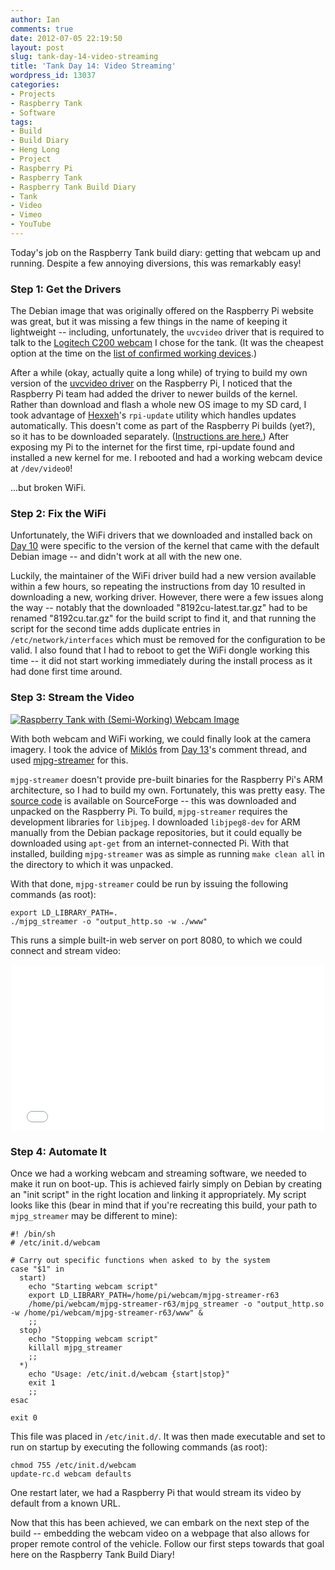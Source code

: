```yaml
---
author: Ian
comments: true
date: 2012-07-05 22:19:50
layout: post
slug: tank-day-14-video-streaming
title: 'Tank Day 14: Video Streaming'
wordpress_id: 13037
categories:
- Projects
- Raspberry Tank
- Software
tags:
- Build
- Build Diary
- Heng Long
- Project
- Raspberry Pi
- Raspberry Tank
- Raspberry Tank Build Diary
- Tank
- Video
- Vimeo
- YouTube
---
```


Today's job on the Raspberry Tank build diary: getting that webcam up and running.  Despite a few annoying diversions, this was remarkably easy!

### Step 1: Get the Drivers

The Debian image that was originally offered on the Raspberry Pi website was great, but it was missing a few things in the name of keeping it lightweight -- including, unfortunately, the `uvcvideo` driver that is required to talk to the [Logitech C200 webcam](http://www.amazon.co.uk/gp/product/B002CNIQYA/ref=oh_details_o00_s00_i00) I chose for the tank.  (It was the cheapest option at the time on the [list of confirmed working devices](http://elinux.org/RPi_VerifiedPeripherals#Working_USB_Webcams).)

After a while (okay, actually quite a long while) of trying to build my own version of the [uvcvideo driver](http://www.ideasonboard.org/uvc/) on the Raspberry Pi, I noticed that the Raspberry Pi team had added the driver to newer builds of the kernel.  Rather than download and flash a whole new OS image to my SD card, I took advantage of [Hexxeh](http://hexxeh.net/)'s `rpi-update` utility which handles updates automatically.  This doesn't come as part of the Raspberry Pi builds (yet?), so it has to be downloaded separately.  ([Instructions are here.](https://github.com/Hexxeh/rpi-update/blob/master/README.md))  After exposing my Pi to the internet for the first time, rpi-update found and installed a new kernel for me.  I rebooted and had a working webcam device at `/dev/video0`!

...but broken WiFi.

### Step 2: Fix the WiFi

Unfortunately, the WiFi drivers that we downloaded and installed back on [Day 10](../tank-day-10-wireless-enabled/) were specific to the version of the kernel that came with the default Debian image -- and didn't work at all with the new one.

Luckily, the maintainer of the WiFi driver build had a new version available within a few hours, so repeating the instructions from day 10 resulted in downloading a new, working driver.  However, there were a few issues along the way -- notably that the downloaded "8192cu-latest.tar.gz" had to be renamed "8192cu.tar.gz" for the build script to find it, and that running the script for the second time adds duplicate entries in `/etc/network/interfaces` which must be removed for the configuration to be valid.  I also found that I had to reboot to get the WiFi dongle working this time -- it did not start working immediately during the install process as it had done first time around.

### Step 3: Stream the Video

[![Raspberry Tank with (Semi-Working) Webcam Image](//files.ianrenton.com/sites/raspberrytank/IMG_20120703_134145-300x225.jpg)](//files.ianrenton.com/sites/raspberrytank/IMG_20120703_134145.jpg)

With both webcam and WiFi working, we could finally look at the camera imagery.  I took the advice of [Miklós](http://balubati.atw.hu/blog) from [Day 13](../tank-day-13-lucky-for-us/)'s comment thread, and used [mjpg-streamer](https://sourceforge.net/projects/mjpg-streamer/) for this.

`mjpg-streamer` doesn't provide pre-built binaries for the Raspberry Pi's ARM architecture, so I had to build my own.  Fortunately, this was pretty easy.  The [source code](http://sourceforge.net/projects/mjpg-streamer/files/mjpg-streamer/Sourcecode/) is available on SourceForge -- this was downloaded and unpacked on the Raspberry Pi.  To build, `mjpg-streamer` requires the development libraries for `libjpeg`.  I downloaded `libjpeg8-dev` for ARM manually from the Debian package repositories, but it could equally be downloaded using `apt-get` from an internet-connected Pi.  With that installed, building `mjpg-streamer` was as simple as running `make clean all` in the directory to which it was unpacked.

With that done, `mjpg-streamer` could be run by issuing the following commands (as root):

    export LD_LIBRARY_PATH=.
    ./mjpg_streamer -o "output_http.so -w ./www"

This runs a simple built-in web server on port 8080, to which we could connect and stream video:

<center><iframe src="//player.vimeo.com/video/78955496" width="500" height="266" frameborder="0" webkitallowfullscreen mozallowfullscreen allowfullscreen></iframe></center>

### Step 4: Automate It

Once we had a working webcam and streaming software, we needed to make it run on boot-up.  This is achieved fairly simply on Debian by creating an "init script" in the right location and linking it appropriately.  My script looks like this (bear in mind that if you're recreating this build, your path to `mjpg_streamer` may be different to mine):

    #! /bin/sh
    # /etc/init.d/webcam

    # Carry out specific functions when asked to by the system
    case "$1" in
      start)
        echo "Starting webcam script"
        export LD_LIBRARY_PATH=/home/pi/webcam/mjpg-streamer-r63
        /home/pi/webcam/mjpg-streamer-r63/mjpg_streamer -o "output_http.so -w /home/pi/webcam/mjpg-streamer-r63/www" &
        ;;
      stop)
        echo "Stopping webcam script"
        killall mjpg_streamer
        ;;
      *)
        echo "Usage: /etc/init.d/webcam {start|stop}"
        exit 1
        ;;
    esac

    exit 0


This file was placed in `/etc/init.d/`.  It was then made executable and set to run on startup by executing the following commands (as root):

    chmod 755 /etc/init.d/webcam
    update-rc.d webcam defaults

One restart later, we had a Raspberry Pi that would stream its video by default from a known URL.

Now that this has been achieved, we can embark on the next step of the build -- embedding the webcam video on a webpage that also allows for proper remote control of the vehicle.  Follow our first steps towards that goal here on the Raspberry Tank Build Diary!
